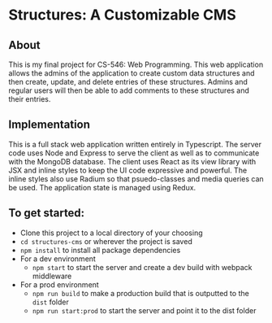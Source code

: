 # Structures: A Customizable CMS

## About
This is my final project for CS-546: Web Programming. This web application allows the admins of the application to create custom data structures and then create, update, and delete entries of these structures. Admins and regular users will then be able to add comments to these structures and their entries.

## Implementation
This is a full stack web application written entirely in Typescript. The server code uses Node and Express to serve the client as well as to communicate with the MongoDB database. The client uses React as its view library with JSX and inline styles to keep the UI code expressive and powerful. The inline styles also use Radium so that psuedo-classes and media queries can be used. The application state is managed using Redux.

## To get started:
- Clone this project to a local directory of your choosing
- `cd structures-cms` or wherever the project is saved
- `npm install` to install all package dependencies
- For a dev environment
  - `npm start` to start the server and create a dev build with webpack middleware
- For a prod environment
  - `npm run build` to make a production build that is outputted to the `dist` folder
  - `npm run start:prod` to start the server and point it to the dist folder

